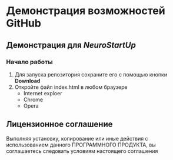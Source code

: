 # Демонстрация возможностей GitHub

## Демонстрация для *NeuroStartUp*

### Начало работы
1. Для запуска репозитория сохраните его с помощью кнопки **Download**
2. Откройте файл index.html в любом браузере
    * Internet exploer
    * Chrome
    * Opera

## Лицензионное соглашение
 Выполняя установку, копирование или иные действия с использованием данного ПРОГРАММНОГО ПРОДУКТА, вы соглашаетесь следовать условиям настоящего соглашения


